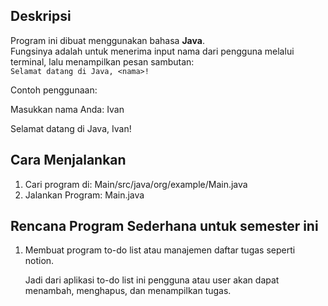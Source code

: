 ## Deskripsi
Program ini dibuat menggunakan bahasa **Java**.  
Fungsinya adalah untuk menerima input nama dari pengguna melalui terminal, lalu menampilkan pesan sambutan:  
`Selamat datang di Java, <nama>!`

Contoh penggunaan:

Masukkan nama Anda: Ivan

Selamat datang di Java, Ivan!

## Cara Menjalankan
1. Cari program di: Main/src/java/org/example/Main.java
2. Jalankan Program: Main.java


## Rencana Program Sederhana untuk semester ini
1. Membuat program to-do list atau manajemen daftar tugas seperti notion.

    Jadi dari aplikasi to-do list ini pengguna atau user akan dapat menambah, menghapus, dan menampilkan tugas.

